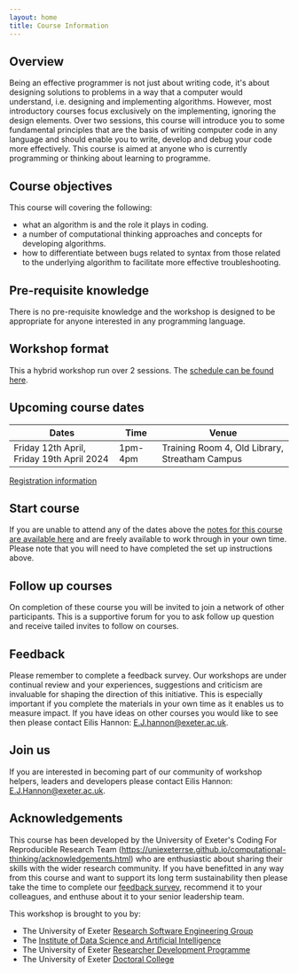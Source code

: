 ```yaml
---
layout: home
title: Course Information
---
```



## Overview

Being an effective programmer is not just about writing code, it's about designing solutions to problems in a way that a computer would understand, i.e. designing and implementing algorithms. However, most introductory courses focus exclusively on the implementing, ignoring the design elements. Over two sessions, this course will introduce you to some fundamental principles that are the basis of writing computer code in any language and should enable you to write, develop and debug your code more effectively. This course is aimed at anyone who is currently programming or thinking about learning to programme.

## Course objectives

This course will covering the following:

- what an algorithm is and the role it plays in coding.
- a number of computational thinking approaches and concepts for developing algorithms.
- how to differentiate between bugs related to syntax from those related to the underlying algorithm to facilitate more effective troubleshooting.


## Pre-requisite knowledge

There is no pre-requisite knowledge and the workshop is designed to be appropriate for anyone interested in any programming language.

## Workshop format

This a hybrid workshop run over 2 sessions. The [schedule can be found here](https://uniexeterrse.github.io/computational-thinking/schedule.html).

## Upcoming course dates

| Dates | Time  | Venue |
|--- |--- |--- |
| Friday 12th April, Friday 19th April 2024 | 1pm-4pm | Training Room 4, Old Library, Streatham Campus |

[Registration information](https://uniexeterrse.github.io/workshop-homepage/workshops.html)


## Start course

If you are unable to attend any of the dates above the [notes for this course are available here](https://uniexeterrse.github.io/computational-thinking/contents.html) and are freely available to work through in your own time. Please note that you will need to have completed the set up instructions above.

## Follow up courses

On completion of these course you will be invited to join a network of other participants. This is a supportive forum for you to ask follow up question and receive tailed invites to follow on courses.

## Feedback

Please remember to complete a feedback survey. Our workshops are under continual review and your experiences, suggestions and criticism are invaluable for shaping the direction of this initiative. This is especially important if you complete the materials in your own time as it enables us to measure impact. If you have ideas on other courses you would like to see then please contact Eilis Hannon: <E.J.hannon@exeter.ac.uk>.

## Join us

If you are interested in becoming part of our community of workshop helpers, leaders and developers please contact Eilis Hannon: <E.J.Hannon@exeter.ac.uk>.

## Acknowledgements

This course has been developed by the University of Exeter's Coding For Reproducible Research Team (https://uniexeterrse.github.io/computational-thinking/acknowledgements.html) who are enthusiastic about sharing their skills with the wider research community. If you have benefitted in any way from this course and want to support its long term sustainability then please take the time to complete our [feedback survey](https://forms.office.com/Pages/ResponsePage.aspx?id=d10qkZj77k6vMhM02PBKU6c8tNVRoxhAjFFJWmm07JtUQkpUUlkxMkQwTjg0TjhZNU42OTRFNzFWNi4u), recommend it to your colleagues, and enthuse about it to your senior leadership team.

This workshop is brought to you by:

- The University of Exeter [Research Software Engineering Group](https://www.exeter.ac.uk/research/idsai/team/researchsoftwareengineers/)
- The [Institute of Data Science and Artificial Intelligence](https://www.exeter.ac.uk/research/idsai/)
- The University of Exeter [Researcher Development Programme](https://www.exeter.ac.uk/research/doctoralcollege/early-career-researchers/traininganddevelopment/rdprogramme/)
- The University of Exeter [Doctoral College](https://www.exeter.ac.uk/research/doctoralcollege/)

